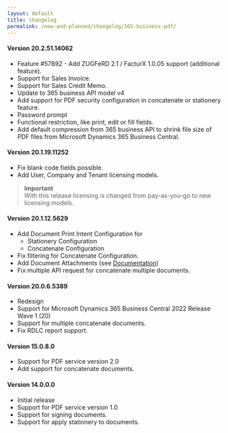 ```yaml
---
layout: default
title: changelog
permalink: /new-and-planned/changelog/365-business-pdf/
---
```


#### Version 20.2.51.14062

 - Feature #57892 - Add ZUGFeRD 2.1 / FacturX 1.0.05 support (additional feature).
  - Support for Sales Invoice.
  - Support for Sales Credit Memo.
 - Update to 365 business API model v4
 - Add support for PDF security configuration in concatenate or stationery feature.
  - Password prompt 
  - Functional restriction, like print, edit or fill fields.
 - Add default compression from 365 business API to shrink file size of PDF files from Microsoft Dynamics 365 Business Central.

#### Version 20.1.19.11252

 - Fix blank code fields possible.
 - Add User, Company and Tenant licensing models.

> **Important**<br>With this release licensing is changed from pay-as-you-go to new licensing models.

#### Version 20.1.12.5629

 - Add Document Print Intent Configuration for
   - Stationery Configuration
   - Concatenate Configuration
 - Fix filtering for Concatenate Configuration.
 - Add Document Attachments (see [Documentation](https://docs.365businessdev.com/en-US/365-business-pdf/document-attachments/))
 - Fix multiple API request for concatenate multiple documents.

#### Version 20.0.6.5389

 - Redesign
 - Support for Microsoft Dynamics 365 Business Central 2022 Release Wave 1 (20)
 - Support for multiple concatenate documents.
 - Fix RDLC report support.

#### Version 15.0.8.0

 - Support for PDF service version 2.0
 - Add support for concatenate documents.

#### Version 14.0.0.0

 - Initial release
 - Support for PDF service version 1.0
 - Support for signing documents.
 - Support for apply stationery to documents.